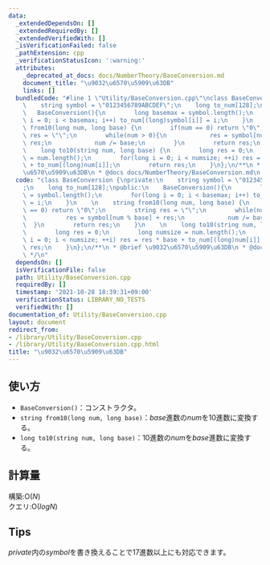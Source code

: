 ```yaml
---
data:
  _extendedDependsOn: []
  _extendedRequiredBy: []
  _extendedVerifiedWith: []
  _isVerificationFailed: false
  _pathExtension: cpp
  _verificationStatusIcon: ':warning:'
  attributes:
    _deprecated_at_docs: docs/NumberTheory/BaseConversion.md
    document_title: "\u9032\u6570\u5909\u63DB"
    links: []
  bundledCode: "#line 1 \"Utility/BaseConversion.cpp\"\nclass BaseConversion {\nprivate:\n\
    \    string symbol = \"0123456789ABCDEF\";\n    long to_num[128];\npublic:\n \
    \   BaseConversion(){\n        long basemax = symbol.length();\n        for(long\
    \ i = 0; i < basemax; i++) to_num[(long)symbol[i]] = i;\n    }\n    \n    string\
    \ from10(long num, long base) {\n        if(num == 0) return \"0\";\n        string\
    \ res = \"\";\n        while(num > 0){\n            res = symbol[num % base] +\
    \ res;\n            num /= base;\n        }\n        return res;\n    }\n    \n\
    \    long to10(string num, long base) {\n        long res = 0;\n        long numsize\
    \ = num.length();\n        for(long i = 0; i < numsize; ++i) res = res * base\
    \ + to_num[(long)num[i]];\n        return res;\n    }\n};\n/**\n * @brief \u9032\
    \u6570\u5909\u63DB\n * @docs docs/NumberTheory/BaseConversion.md\n */\n"
  code: "class BaseConversion {\nprivate:\n    string symbol = \"0123456789ABCDEF\"\
    ;\n    long to_num[128];\npublic:\n    BaseConversion(){\n        long basemax\
    \ = symbol.length();\n        for(long i = 0; i < basemax; i++) to_num[(long)symbol[i]]\
    \ = i;\n    }\n    \n    string from10(long num, long base) {\n        if(num\
    \ == 0) return \"0\";\n        string res = \"\";\n        while(num > 0){\n \
    \           res = symbol[num % base] + res;\n            num /= base;\n      \
    \  }\n        return res;\n    }\n    \n    long to10(string num, long base) {\n\
    \        long res = 0;\n        long numsize = num.length();\n        for(long\
    \ i = 0; i < numsize; ++i) res = res * base + to_num[(long)num[i]];\n        return\
    \ res;\n    }\n};\n/**\n * @brief \u9032\u6570\u5909\u63DB\n * @docs docs/NumberTheory/BaseConversion.md\n\
    \ */\n"
  dependsOn: []
  isVerificationFile: false
  path: Utility/BaseConversion.cpp
  requiredBy: []
  timestamp: '2021-10-28 18:39:31+09:00'
  verificationStatus: LIBRARY_NO_TESTS
  verifiedWith: []
documentation_of: Utility/BaseConversion.cpp
layout: document
redirect_from:
- /library/Utility/BaseConversion.cpp
- /library/Utility/BaseConversion.cpp.html
title: "\u9032\u6570\u5909\u63DB"
---
```

## 使い方

- `BaseConversion()`：コンストラクタ。  
- `string from10(long num, long base)`：$base$進数の$num$を10進数に変換する。  
- `long to10(string num, long base)`：10進数の$num$を$base$進数に変換する。  
 
## 計算量

構築:$\mathrm{O}(N)$  
クエリ:$\mathrm{O}(logN)$  

## Tips  

$private$内の$symbol$を書き換えることで17進数以上にも対応できます。  

